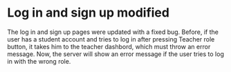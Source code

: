 # Log in and sign up modified
The log in and sign up pages were updated with a fixed bug.
Before, if the user has a student account and tries to log in after pressing Teacher role button, it takes him to the teacher dashbord, which must throw an error message.
Now, the server will show an error message if the user tries to log in with the wrong role.
